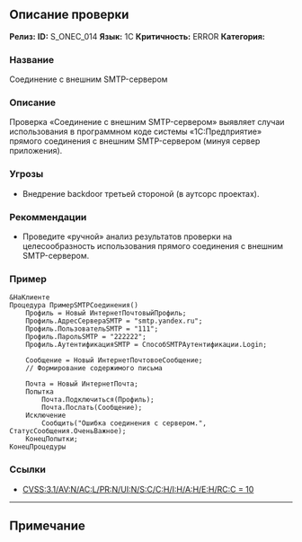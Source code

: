 ## Описание проверки
**Релиз:**
**ID:** S_ONEC_014
**Язык:** 1С
**Критичность:** ERROR
**Категория:** 

### Название 
Соединение с внешним SMTP-сервером
### Описание 
Проверка «Соединение с внешним SMTP-сервером» выявляет случаи использования в программном коде системы «1С:Предприятие» прямого соединения с внешним SMTP-сервером (минуя сервер приложения).

### Угрозы 
- Внедрение backdoor третьей стороной (в аутсорс проектах).
### Рекоммендации 
- Проведите «ручной» анализ результатов проверки на целесообразность использования прямого соединения с внешним SMTP-сервером.
### Пример 
``` 
&НаКлиенте
Процедура ПримерSMTPСоединения()
	Профиль = Новый ИнтернетПочтовыйПрофиль;
	Профиль.АдресСервераSMTP = "smtp.yandex.ru";
	Профиль.ПользовательSMTP = "111";
	Профиль.ПарольSMTP = "222222";
	Профиль.АутентификацияSMTP = СпособSMTPАутентификации.Login;

	Сообщение = Новый ИнтернетПочтовоеСообщение;
	// Формирование содержимого письма

	Почта = Новый ИнтернетПочта;
	Попытка
		Почта.Подключиться(Профиль);
		Почта.Послать(Сообщение);
	Исключение
		Сообщить("Ошибка соединения с сервером.", СтатусСообщения.ОченьВажное);
	КонецПопытки;
КонецПроцедуры
``` 
### Ссылки
- [CVSS:3.1/AV:N/AC:L/PR:N/UI:N/S:C/C:H/I:H/A:H/E:H/RC:C = 10](https://www.first.org/cvss/calculator/3.1#CVSS:3.1/AV:N/AC:L/PR:N/UI:N/S:C/C:H/I:H/A:H/E:H/RC:C)

---
## Примечание
